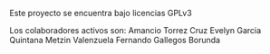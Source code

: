 Este proyecto se encuentra bajo licencias GPLv3

Los colaboradores activos son:
    Amancio Torrez Cruz
    Evelyn Garcia Quintana
    Metzin Valenzuela 
    Fernando Gallegos Borunda
